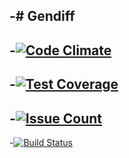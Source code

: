 -# Gendiff
 -
 -[![Code Climate](https://codeclimate.com/github/zhukoff-av/project-lvl2-s225/badges/gpa.svg)](https://codeclimate.com/github/zhukoff-av/project-lvl2-s225)
 -
 -[![Test Coverage](https://codeclimate.com/github/zhukoff-av/project-lvl2-s225/badges/coverage.svg)](https://codeclimate.com/github/zhukoff-av/project-lvl2-s225/coverage)
 -
 -[![Issue Count](https://codeclimate.com/github/zhukoff-av/project-lvl2-s225/badges/issue_count.svg)](https://codeclimate.com/github/zhukoff-av/project-lvl2-s225)
 -
 -[![Build Status](https://travis-ci.org/zhukoff-av/project-lvl2-s225.svg?branch=master)](https://travis-ci.org/zhukoff-av/project-lvl2-s225)

